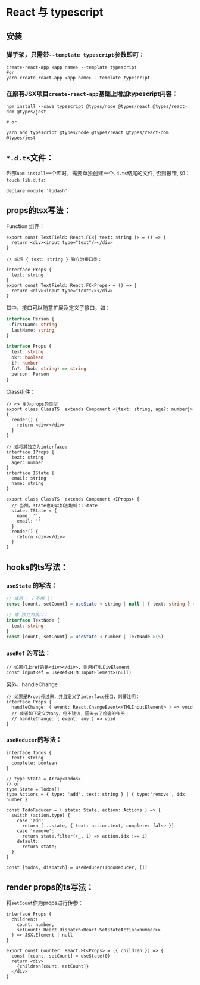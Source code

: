 # React 与 typescript

## 安装

### 脚手架，只需带`--template typescript`参数即可：

```shell
create-react-app <app name> --template typescript
#or 
yarn create react-app <app name> --template typescript
```

### 在原有JSX项目`create-react-app`基础上增加typescript内容：
```shell
npm install --save typescript @types/node @types/react @types/react-dom @types/jest
 
# or
 
yarn add typescript @types/node @types/react @types/react-dom @types/jest
```
## `*.d.ts`文件：
外部`npm install`一个库时，需要单独创建一个`.d.ts`结尾的文件, 否则报错, 如：  
`touch lib.d.ts`:
```tsx
declare module 'lodash'
```
## props的tsx写法：  
Function 组件：  
```tsx
export const TextField: React.FC<{ text: string }> = () => {
  return <div><input type="text"/></div>
}

// 或将 { text: string } 独立为接口类：

interface Props {
  text: string
}
export const TextField: React.FC<Props> = () => {
  return <div><input type="text"/></div>
}

```
其中，接口可以随意扩展及定义子接口，如：  

```ts
interface Person {
  firstName: string
  lastName: string
}

interface Props {
  text: string
  ok?: boolean
  i?: number
  fn?: (bob: string) => string
  person: Person
}
```

Class组件：  
```tsx
// <> 里为props的类型
export class ClassTS  extends Component <{text: string, age?: number}> {
  render() {
    return <div></div>
  }
}

// 或将其独立为interface:
interface IProps {
  text: string
  age?: number
}
interface IState {
  email: string
  name: string
}

export class ClassTS  extends Component <IProps> {
  // 当然，state也可以如法炮制：IState
  state: IState = {
    name: '',
    email: ''
  }
  render() {
    return <div></div>
  }
}

```

## hooks的ts写法：
### `useState` 的写法： 

```ts
// 或用 | ，不用 ||
const [count, setCount] = useState < string | null | { text: string } >({ text: 'hello' })

// 或 独立为接口：
interface TextNode {
  text: string
}
const [count, setCount] = useState < number | TextNode >(5)
```

### `useRef` 的写法：
```tsx
// 如果打上ref的是<div></div>, 则用HTMLDivElement
const inputRef = useRef<HTMLInputElement>(null)
```
另外，handleChange
```tsx
// 如果是Props传过来，并且定义了interface接口，则要注明：
interface Props {
  handleChange: ( event: React.ChangeEvent<HTMLInputElement> ) => void
  // 或者如下定义为any，但不建议，因失去了检查的作用：
  // handleChange: ( event: any ) => void
}
```

### `useReducer`的写法：
```tsx
interface Todos {
  text: string
  complete: boolean
}

// type State = Array<Todos>
// or
type State = Todos[]
type Actions = { type: 'add', text: string } | { type:'remove', idx: number }

const TodoReducer = ( state: State, action: Actions ) => {
  switch (action.type) {
    case 'add':
      return [...state, { text: action.text, complete: false }]
    case 'remove':
      return state.filter((_, i) => action.idx !== i)
    default:
      return state;
  } 
}

const [todos, dispatch] = useReducer(TodoReducer, [])
```

## render props的ts写法：  
将`setCount`作为props进行传参：
```tsx
interface Props {
  children:(
    count: number,
    setCount: React.Dispatch<React.SetStateAction<number>>
  ) => JSX.Element | null
}

export const Counter: React.FC<Props> = ({ children }) => {
  const [count, setCount] = useState(0)
  return <div>
    {children(count, setCount)}
  </div>
}
```